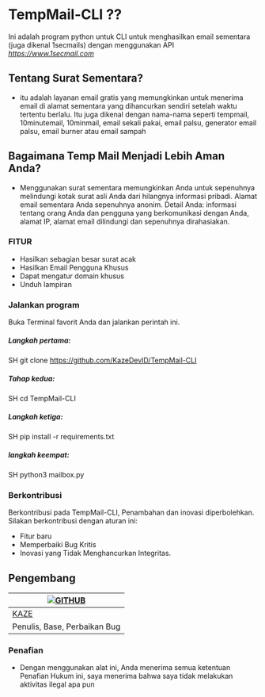 # TempMail-CLI ??
 Ini adalah program python untuk CLI untuk menghasilkan email sementara (juga dikenal 1secmails) dengan menggunakan API _https://www.1secmail.com_

 ## Tentang Surat Sementara?
  - itu adalah layanan email gratis yang memungkinkan untuk menerima email di alamat sementara yang dihancurkan sendiri setelah waktu tertentu berlalu.  Itu juga dikenal dengan nama-nama seperti tempmail, 10minutemail, 10minmail, email sekali pakai, email palsu, generator email palsu, email burner atau email sampah

 ## Bagaimana Temp Mail Menjadi Lebih Aman Anda?
  - Menggunakan surat sementara memungkinkan Anda untuk sepenuhnya melindungi kotak surat asli Anda dari hilangnya informasi pribadi.  Alamat email sementara Anda sepenuhnya anonim.  Detail Anda: informasi tentang orang Anda dan pengguna yang berkomunikasi dengan Anda, alamat IP, alamat email dilindungi dan sepenuhnya dirahasiakan.
 ### FITUR
  - Hasilkan sebagian besar surat acak
  - Hasilkan Email Pengguna Khusus
  - Dapat mengatur domain khusus
  - Unduh lampiran
 
 ### Jalankan program

 Buka Terminal favorit Anda dan jalankan perintah ini.

 ##### Langkah pertama:

 SH
 git clone https://github.com/KazeDevID/TempMail-CLI


 ##### Tahap kedua:

 SH
 cd TempMail-CLI


 ##### Langkah ketiga:

 SH
 pip install -r requirements.txt


 ##### langkah keempat:

 SH
 python3 mailbox.py


 ### Berkontribusi
 Berkontribusi pada TempMail-CLI, Penambahan dan inovasi diperbolehkan.
 Silakan berkontribusi dengan aturan ini:
 - Fitur baru
 - Memperbaiki Bug Kritis
 - Inovasi yang Tidak Menghancurkan Integritas.

 ## Pengembang

 [![GITHUB](https://github.com/KazeDevID.png?size=100)](https://github.com/KazeDevID) |
 ----|
 [KAZE](https://t.me/KazeDevID) |
 Penulis, Base, Perbaikan Bug |


 ### Penafian
  - Dengan menggunakan alat ini, Anda menerima semua ketentuan Penafian Hukum ini, saya menerima bahwa saya tidak melakukan aktivitas ilegal apa pun

